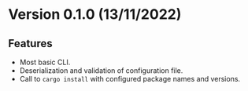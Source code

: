 # Version 0.1.0 (13/11/2022)
## Features

 * Most basic CLI.
 * Deserialization and validation of configuration file.
 * Call to `cargo install` with configured package names and versions.
